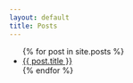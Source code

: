 ```yaml
---
layout: default
title: Posts
---
```

<head>
  <script src="/assets/js/p5.js"></script>
  <script src="/assets/js/posts.js"></script>
  <script src="/assets/js/p5.play.js"></script>
</head>

<div id="anime2" markdown="1"></div>


<ul>
  {% for post in site.posts %}
    <li>
      <a href="{{ post.url }}">{{ post.title }}</a>
    </li>
  {% endfor %}
</ul>
